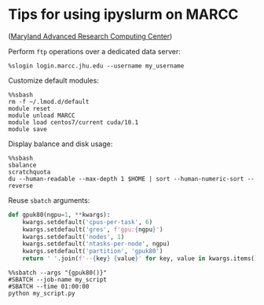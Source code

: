 # Tips for using ipyslurm on MARCC

([Maryland Advanced Research Computing Center](https://www.marcc.jhu.edu))

Perform `ftp` operations over a dedicated data server:

```shell
%slogin login.marcc.jhu.edu --username my_username
```

Customize default modules:

```shell
%%sbash
rm -f ~/.lmod.d/default
module reset
module unload MARCC
module load centos7/current cuda/10.1
module save
```

Display balance and disk usage:

```shell
%%sbash
sbalance
scratchquota
du --human-readable --max-depth 1 $HOME | sort --human-numeric-sort --reverse
```

Reuse `sbatch` arguments:

```python
def gpuk80(ngpu=1, **kwargs):
    kwargs.setdefault('cpus-per-task', 6)
    kwargs.setdefault('gres', f'gpu:{ngpu}')
    kwargs.setdefault('nodes', 1)
    kwargs.setdefault('ntasks-per-node', ngpu)
    kwargs.setdefault('partition', 'gpuk80')
    return ' '.join(f'--{key} {value}' for key, value in kwargs.items())
```

```shell
%%sbatch --args "{gpuk80()}"
#SBATCH --job-name my_script
#SBATCH --time 01:00:00
python my_script.py
```
